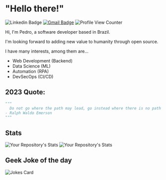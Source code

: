 # "Hello there!"

![Linkedin Badge](https://img.shields.io/badge/-Pedromcsp-blue?style=flat-square&logo=Linkedin&logoColor=white&link=https://www.linkedin.com/in/pedromcsprado/)
[![Gmail Badge](https://img.shields.io/badge/-silv9797@gmail.com-c14438?style=flat-square&logo=Gmail&logoColor=white&link=mailto:silv9797@gmail.com)](mailto:silv9797@gmail.com)
![Profile View Counter](https://komarev.com/ghpvc/?username=Pedro-Ponteiro)


Hi, I'm Pedro, a software developer based in Brazil.

I'm looking forward to adding new value to humanity through open source.

I have many interests, among them are...
* Web Development (Backend)
* Data Science (ML)
* Automation (RPA)
* DevSecOps (CI/CD)

## 2023 Quote:
``` python
"""
  Do not go where the path may lead, go instead where there is no path and leave a trail.
- Ralph Waldo Emerson
"""
```



## Stats


![Your Repository's Stats](https://github-readme-stats.vercel.app/api?username=Pedro-Ponteiro&show_icons=true)
![Your Repository's Stats](https://github-readme-stats.vercel.app/api/top-langs/?username=Pedro-Ponteiro&theme=blue-green)

## Geek Joke of the day
![Jokes Card](https://readme-jokes.vercel.app/api)



